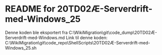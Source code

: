 # README for 20TD02Æ-Serverdrift-med-Windows_25
Denne koden ble eksportert fra C:\WikiMigration\git\code_dump\20TD02Æ-Serverdrift-med-Windows.md
Link til denne koden: C:\WikiMigration\git\code_repo\ShellScripts\20TD02Æ-Serverdrift-med-Windows_25.sh
